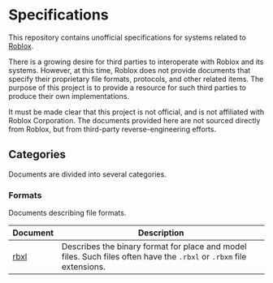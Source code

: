 # Specifications
This repository contains unofficial specifications for systems related to
[Roblox][Roblox].

There is a growing desire for third parties to interoperate with Roblox and its
systems. However, at this time, Roblox does not provide documents that specify
their proprietary file formats, protocols, and other related items. The purpose
of this project is to provide a resource for such third parties to produce their
own implementations.

It must be made clear that this project is not official, and is not affiliated
with Roblox Corporation. The documents provided here are not sourced directly
from Roblox, but from third-party reverse-engineering efforts.

[Roblox]: https://corp.roblox.com/

## Categories
Documents are divided into several categories.

### Formats
Documents describing file formats.

Document     | Description
-------------|------------
[rbxl][rbxl] | Describes the binary format for place and model files. Such files often have the `.rbxl` or `.rbxm` file extensions.

[rbxl]: formats/rbxl.md

